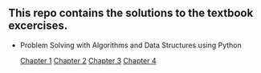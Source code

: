 ## This repo contains the solutions to the textbook excercises. 

+ Problem Solving with Algorithms and Data Structures using Python

    [Chapter 1]()
    [Chapter 2]()
    [Chapter 3]()
    [Chapter 4]()
